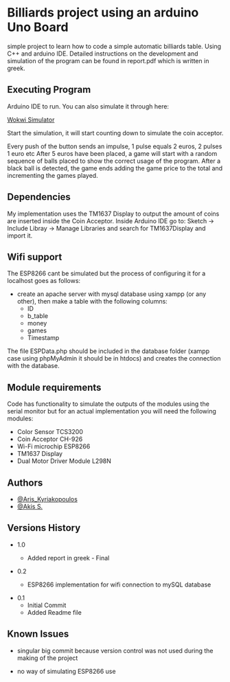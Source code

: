 # Billiards project using an arduino Uno Board

simple project to learn how to code a simple automatic billiards table.
Using C++ and arduino IDE.
Detailed instructions on the development and simulation of the program can be found in report.pdf which is written in greek.
## Executing Program

Arduino IDE to run. You can also simulate it through here:

[Wokwi Simulator](https://wokwi.com/arduino/projects/318524296632730177)

Start the simulation, it will start counting down to simulate the coin acceptor.

Every push of the button sends an impulse, 1 pulse equals 2 euros, 2 pulses 1 euro etc
After 5 euros have been placed, a game will start with a random sequence of balls placed to show the correct usage of the program. After a black ball is detected, the game ends adding the game price to the total and incrementing the games played.
## Dependencies

My implementation uses the TM1637 Display to output the amount of coins are inserted inside the
Coin Acceptor. Inside Arduino IDE go to:
Sketch -> Include Libray -> Manage Libraries
and search for TM1637Display and import it.

## Wifi support

The ESP8266 cant be simulated but the process of configuring it for a localhost goes as follows:

* create an apache server with mysql database using xampp (or any other), then make a table with the following columns:
  * ID
  * b_table
  * money
  * games
  * Timestamp

The file ESPData.php should be included in the database folder (xampp case using phpMyAdmin it should be in htdocs) and creates the connection with the database.
## Module requirements

Code has functionality to simulate the outputs of the modules using the serial monitor but for an actual implementation you will need the following modules:

* Color Sensor TCS3200
* Coin Acceptor CH-926
* Wi-Fi microchip ESP8266
* TM1637 Display
* Dual Motor Driver Module L298N

## Authors

- [@Aris_Kyriakopoulos](https://github.com/SneakyTattas)
- [@Akis S.](https://github.com/Likecinema)

## Versions History

* 1.0
  * Added report in greek - Final

* 0.2
  * ESP8266 implementation for wifi connection to mySQL database

- 0.1
  - Initial Commit
  * Added Readme file

## Known Issues

- singular big commit because version control was not used during the making of the project
* no way of simulating ESP8266 use